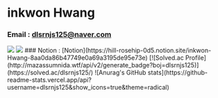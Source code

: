 # inkwon Hwang

### Email : dlsrnjs125@naver.com
<img src="https://img.shields.io/badge/Velog-#20C997?style=flat-square&logo=Android&logoColor=white"/>
<a href="https://velog.io/@dlsrnjs125"><img src="http://img.shields.io/badge/-Velog-20c997?style=for-the-badge&link=https://velog.io/@youhyeoneee"/></a>
### Notion : [Notion](https://hill-rosehip-0d5.notion.site/inkwon-Hwang-8aa0da86b47749e0a69a3195de95e73e)
[![Solved.ac Profile](http://mazassumnida.wtf/api/v2/generate_badge?boj=dlsrnjs125)](https://solved.ac/dlsrnjs125/)    
![Anurag's GitHub stats](https://github-readme-stats.vercel.app/api?username=dlsrnjs125&show_icons=true&theme=radical)
